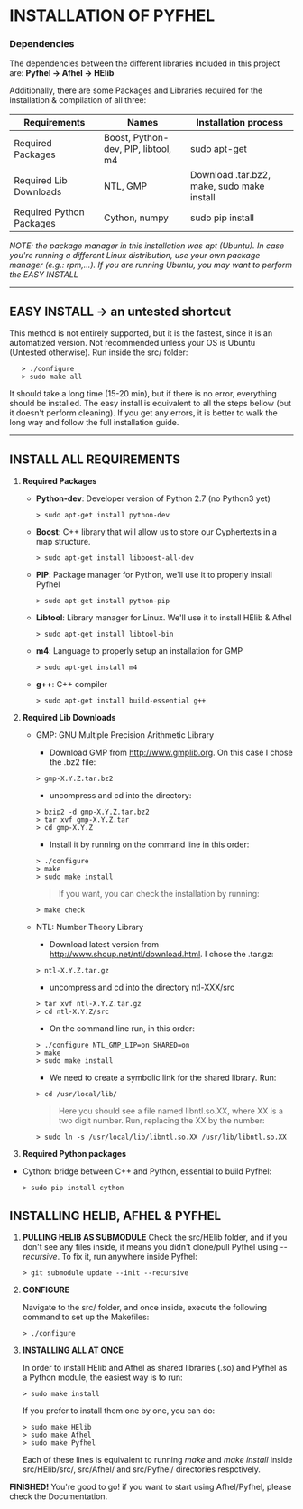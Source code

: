 # INSTALLATION OF PYFHEL

### Dependencies
The dependencies between the different libraries included in this project are:
   **Pyfhel -> Afhel -> HElib**

Additionally, there are some Packages and Libraries required for the installation & compilation of all three:

| Requirements             | Names                           | Installation process                   |
|--------------------------|---------------------------------|----------------------------------------|
| Required Packages        | Boost, Python-dev, PIP, libtool, m4 | sudo apt-get                           |
| Required Lib Downloads   | NTL, GMP                        | Download .tar.bz2, make, sudo make install |
| Required Python Packages | Cython, numpy                   | sudo pip install                       |

*NOTE: the package manager in this installation was *apt* (Ubuntu). In case you're running a different Linux distribution, use your own package manager (e.g.: rpm,...). If you are running Ubuntu, you may want to perform the EASY INSTALL*


------------------------------------

## EASY INSTALL -> an untested shortcut
This method is not entirely supported, but it is the fastest, since it is an automatized version. Not recommended unless your OS is Ubuntu (Untested otherwise). Run inside the src/ folder:
       
       > ./configure
       > sudo make all
       
It should take a long time (15-20 min), but if there is no error, everything should be installed. The easy install is equivalent to all the steps bellow (but it doesn't perform cleaning). If you get any errors, it is better to walk the long way and follow the full installation guide.

---------------------------------------

## INSTALL ALL REQUIREMENTS

1. **Required Packages**

   * **Python-dev**:  Developer version of Python 2.7 (no Python3 yet)
        
         > sudo apt-get install python-dev
         
   * **Boost**:  C++ library that will allow us to store our Cyphertexts in a map structure.
        
         > sudo apt-get install libboost-all-dev

   * **PIP**:  Package manager for Python, we'll use it to properly install Pyfhel
        
         > sudo apt-get install python-pip
         
   * **Libtool**:  Library manager for Linux. We'll use it to install HElib & Afhel
        
         > sudo apt-get install libtool-bin
         
   * **m4**:  Language to properly setup an installation for GMP
        
         > sudo apt-get install m4
   * **g++**: C++ compiler
   
         > sudo apt-get install build-essential g++
         
2. **Required Lib Downloads**

   * GMP:  GNU Multiple Precision Arithmetic Library
        * Download GMP from http://www.gmplib.org. On this case I chose the .bz2 file:

         > gmp-X.Y.Z.tar.bz2

        * uncompress and cd into the directory:

         > bzip2 -d gmp-X.Y.Z.tar.bz2
         > tar xvf gmp-X.Y.Z.tar
         > cd gmp-X.Y.Z

        * Install it by running on the command line in this order:

         > ./configure
         > make
         > sudo make install
         
        > If you want, you can check the installation by running:
         
         > make check

   * NTL: Number Theory Library

        * Download latest version from http://www.shoup.net/ntl/download.html. I chose the .tar.gz:

         > ntl-X.Y.Z.tar.gz
         
        * uncompress and cd into the directory ntl-XXX/src

         > tar xvf ntl-X.Y.Z.tar.gz
         > cd ntl-X.Y.Z/src

        * On the command line run, in this order:
        
         > ./configure NTL_GMP_LIP=on SHARED=on
         > make
         > sudo make install

        * We need to create a symbolic link for the shared library. Run:
        
         > cd /usr/local/lib/

        > Here you should see a file named libntl.so.XX, where XX is a two digit number. Run, replacing the XX by the number:

         > sudo ln -s /usr/local/lib/libntl.so.XX /usr/lib/libntl.so.XX

2. **Required Python packages**
  * Cython: bridge between C++ and Python, essential to build Pyfhel:
        
        > sudo pip install cython

## INSTALLING HELIB, AFHEL & PYFHEL

1. **PULLING HELIB AS SUBMODULE**
   Check the src/HElib folder, and if you don't see any files inside, it means you didn't clone/pull Pyfhel using *--recursive*. To fix  it, run anywhere inside Pyfhel:
    
       > git submodule update --init --recursive       

2. **CONFIGURE**

   Navigate to the src/ folder, and once inside, execute the following command to set up the Makefiles:

       > ./configure

3. **INSTALLING ALL AT ONCE**

    In order to install HElib and Afhel as shared libraries (.so) and Pyfhel as a Python module, the easiest way is to run:

       > sudo make install
       
    If you prefer to install them one by one, you can do:
    
       > sudo make HElib
       > sudo make Afhel
       > sudo make Pyfhel
       
    Each of these lines is equivalent to running *make* and *make install* inside src/HElib/src/, src/Afhel/ and src/Pyfhel/ directories respctively.

**FINISHED!** You're good to go! if you want to start using Afhel/Pyfhel, please check the Documentation.

